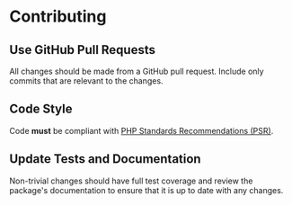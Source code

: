 # Contributing

## Use GitHub Pull Requests
All changes should be made from a GitHub pull request. Include only commits
that are relevant to the changes.

## Code Style
Code **must** be compliant with
[PHP Standards Recommendations (PSR)](http://www.php-fig.org/psr/).

## Update Tests and Documentation
Non-trivial changes should have full test coverage and review the package's
documentation to ensure that it is up to date with any changes.
